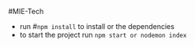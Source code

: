 #MIE-Tech
- run #`npm install` to install or the dependencies
- to start the project run `npm start or nodemon index`
